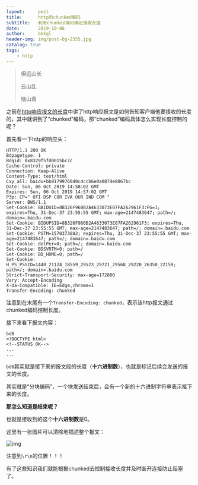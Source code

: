 ```yaml
---
layout:     post
title:      http的chunked编码
subtitle:   利用chunked编码确定接收长度
date:       2019-10-06
author:     bbkgl
header-img: img/post-bg-2355.jpg
catalog: true
tags:
    - http
---
```


> 但远山长
>
> 云山乱
>
> 晓山青

之前在[http响应报文的长度]([https://bbkgl.github.io/2019/09/27/http响应报文的长度/](https://bbkgl.github.io/2019/09/27/http%E5%93%8D%E5%BA%94%E6%8A%A5%E6%96%87%E7%9A%84%E9%95%BF%E5%BA%A6/))中讲了http响应报文是如何告知客户端他要接收的长度的，其中就讲到了“chunked”编码，那“chunked”编码具体怎么实现长度控制的呢？

首先看一下http的响应头：

```http
HTTP/1.1 200 OK
Bdpagetype: 1
Bdqid: 0x8329f5fd0015bc7c
Cache-Control: private
Connection: Keep-Alive
Content-Type: text/html
Cxy_all: baidu+bb9179976040c4ccb6e0a0874e8067bc
Date: Sun, 06 Oct 2019 14:58:02 GMT
Expires: Sun, 06 Oct 2019 14:57:02 GMT
P3p: CP=" OTI DSP COR IVA OUR IND COM "
Server: BWS/1.1
Set-Cookie: BAIDUID=8B326F960B2A4633073E07FA262961F3:FG=1; expires=Thu, 31-Dec-37 23:55:55 GMT; max-age=2147483647; path=/; domain=.baidu.com
Set-Cookie: BIDUPSID=8B326F960B2A4633073E07FA262961F3; expires=Thu, 31-Dec-37 23:55:55 GMT; max-age=2147483647; path=/; domain=.baidu.com
Set-Cookie: PSTM=1570373882; expires=Thu, 31-Dec-37 23:55:55 GMT; max-age=2147483647; path=/; domain=.baidu.com
Set-Cookie: delPer=0; path=/; domain=.baidu.com
Set-Cookie: BDSVRTM=0; path=/
Set-Cookie: BD_HOME=0; path=/
Set-Cookie: H_PS_PSSID=1440_21124_18559_29523_29721_29568_29220_26350_22159; path=/; domain=.baidu.com
Strict-Transport-Security: max-age=172800
Vary: Accept-Encoding
X-Ua-Compatible: IE=Edge,chrome=1
Transfer-Encoding: chunked
```

注意到在末尾有一个`Transfer-Encoding: chunked`，表示该http报文通过chunked编码控制长度。

接下来看下报文内容：

```http
bd8
<!DOCTYPE html>
<!--STATUS OK-->
...
...
```

`bd8`其实就是接下来的报文段的长度（**十六进制数**），也就是标记后续会发送的报文的长度。

其实就是“分块编码”，一个块发送结束后，会有一个新的十六进制字符串表示接下来的长度。

**那怎么知道是结束呢？**

也就是接收到的这个**十六进制数**是0。

这里有一张图片可以清除地描述整个报文：

![img](https://pic2.zhimg.com/v2-cbd57216a2cb582759334cfb299d4461_b.jpg)

注意到`\r\n`的位置！！！

有了这些知识我们就能根据chunked去控制接收长度并及时断开连接防止阻塞了。